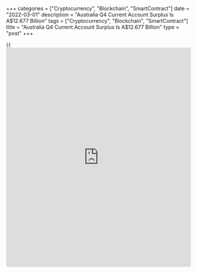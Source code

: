 +++
categories = ["Cryptocurrency", "Blockchain", "SmartContract"]
date = "2022-03-01"
description = "Australia Q4 Current Account Surplus Is A$12.677 Billion"
tags = ["Cryptocurrency", "Blockchain", "SmartContract"]
title = "Australia Q4 Current Account Surplus Is A$12.677 Billion"
type = "post"
+++

{{<iframe id="large-banner" src="https://www.bounty.group/#slide=3.0" width="100%" height="600" scrolling="no" style="border: 0px solid rgb(216, 221, 230); border-radius: 3px;">}}

Australia had a seasonally adjusted current account surplus of A$12.677
billion in the fourth quarter of 2021, the Australian Bureau of
Statistics said on Tuesday.

That missed expectations for a surplus of A$14.9 billion following the
downwardly revised A$22.0 billion surplus in the three months prior
(originally A$22.9 billion).

The balance on goods and services was a surplus of A$11.197 billion, a
fall of A$818 million on the revised September quarter 2021 surplus of
A$12.015 billion.

The fall in the balance on goods and services surplus of $0.8 billion is
expected to detract 0.2 percentage points from the December quarter 2021
GDP quarterly movement.

The capital and financial account deficit fell A$8,916m to A$6.470
billion, while Australia's net IIP liability position was A$809.396
billion at 31 December 2021.

For comments and feedback [contact](https://www.playgroundfx.com/contact/): editorial@rtt[news](https://www.letsplayfx.com/blog/forex-news-website/).com

[Economic News][1]

 **What parts of the world are seeing the best (and worst) economic
performances lately? Click[here][2] to check out our [Econ Scorecard][2]
and find out! See up-to-the-moment [ranking](https://www.playgroundfx.com/blog/crypto-exchange-ranking/)s for the best and worst
performers in [GDP][3], [unemployment rate][4], [inflation][5] and much
more.**

   1. www.rtt[news](https://www.letsplayfx.com/blog/forex-news-website/).com/Content/EconomicNews.aspx
   2. www.rtt[news](https://www.letsplayfx.com/blog/forex-news-website/).com/economic-scorecard/world-rank/unemployment-rate/highest-performance.aspx
   3. www.rtt[news](https://www.letsplayfx.com/blog/forex-news-website/).com/economic-scorecard/world-rank/GDP/highest-performance.aspx
   4. www.rtt[news](https://www.letsplayfx.com/blog/forex-news-website/).com/economic-scorecard/world-rank/unemployment-rate/lowest-performance.aspx
   5. www.rtt[news](https://www.letsplayfx.com/blog/forex-news-website/).com/economic-scorecard/world-rank/CPI/highest-performance.aspx